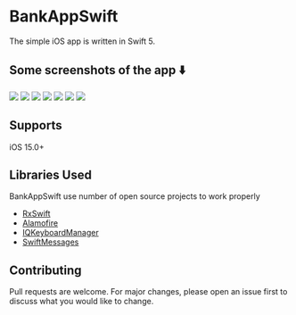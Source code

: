 # BankAppSwift
The simple iOS app is written in Swift 5.

## Some screenshots of the app ⬇️
![](https://github.com/ArunaUd92/BankAppSwift/blob/main/Images/Login%20Screen.png?=250x250)
![](https://github.com/ArunaUd92/BankAppSwift/blob/main/Images/Register%20Screen.png?=250x250)
![](https://github.com/ArunaUd92/BankAppSwift/blob/main/Images/Home%20Screen.png?raw=true)
![](https://github.com/ArunaUd92/BankAppSwift/blob/main/Images/Transaction%20Screen.png?raw=true)
![](https://github.com/ArunaUd92/BankAppSwift/blob/main/Images/Payment%20Screen.png?raw=true)
![](https://github.com/ArunaUd92/BankAppSwift/blob/main/Images/Payment%20Screen%202.png?raw=true)
![](https://github.com/ArunaUd92/BankAppSwift/blob/main/Images/Profile%20Screen.png?raw=true)


## Supports

iOS 15.0+


## Libraries Used

BankAppSwift use number of open source projects to work properly

* [RxSwift](https://github.com/ReactiveX/RxSwift)
* [Alamofire](https://github.com/Alamofire/Alamofire)
* [IQKeyboardManager](https://github.com/hackiftekhar/IQKeyboardManager)
* [SwiftMessages](https://github.com/SwiftKickMobile/SwiftMessages)



## Contributing
Pull requests are welcome. For major changes, please open an issue first to discuss what you would like to change.

